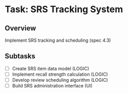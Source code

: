 # Task: SRS Tracking System

## Overview
Implement SRS tracking and scheduling (spec 4.3)

## Subtasks
- [ ] Create SRS item data model (LOGIC)
- [ ] Implement recall strength calculation (LOGIC)
- [ ] Develop review scheduling algorithm (LOGIC)
- [ ] Build SRS administration interface (UI)